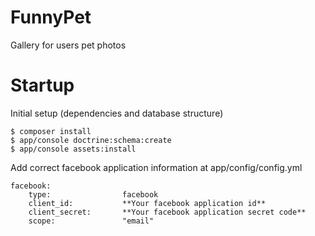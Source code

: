 FunnyPet
=========

Gallery for users pet photos

Startup
=======

Initial setup (dependencies and database structure)
```
$ composer install
$ app/console doctrine:schema:create
$ app/console assets:install

```

Add correct facebook application information at app/config/config.yml
```
facebook:
    type:                facebook
    client_id:           **Your facebook application id**
    client_secret:       **Your facebook application secret code**
    scope:               "email"

```